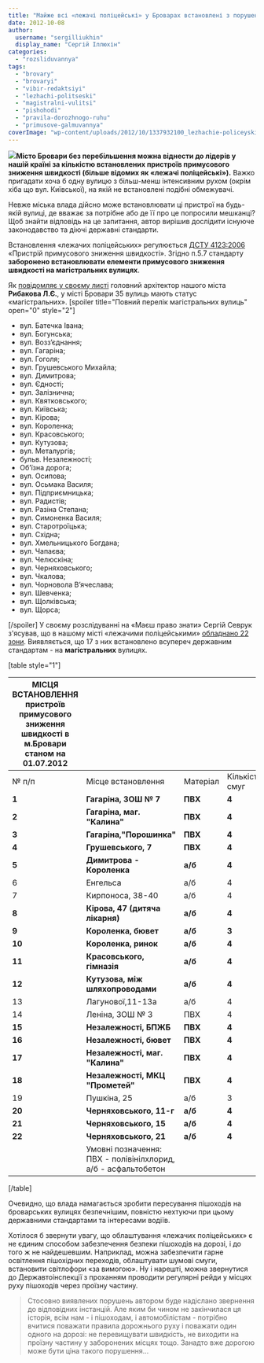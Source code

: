 ```yaml
---
title: "Майже всі «лежачі поліцейські» у Броварах встановлені з порушенням ДСТУ"
date: 2012-10-08
author: 
  username: "sergilliukhin"
  display_name: "Сергій Іллюхін"
categories: 
  - "rozsliduvannya"
tags: 
  - "brovary"
  - "brovaryi"
  - "vibir-redaktsiyi"
  - "lezhachi-politseski"
  - "magistralni-vulitsi"
  - "pishohodi"
  - "pravila-dorozhnogo-ruhu"
  - "primusove-galmuvannya"
coverImage: "wp-content/uploads/2012/10/1337932100_lezhachie-policeyskie.jpg"
---
```


[![](https://mpz.brovary.org/wp-content/uploads/2012/10/1337932100_lezhachie-policeyskie.jpg)](https://mpz.brovary.org/wp-content/uploads/2012/10/1337932100_lezhachie-policeyskie.jpg)**Місто Бровари без перебільшення можна віднести до лідерів у нашій країні за кількістю встановлених пристроїв примусового зниження швидкості (більше відомих як «лежачі поліцейські»).** Важко пригадати хоча б одну вулицю з більш-менш інтенсивним рухом (окрім хіба що вул. Київської), на якій не встановлені подібні обмежувачі.

Невже міська влада дійсно може встановлювати ці пристрої на будь-якій вулиці, де вважає за потрібне або де її про це попросили мешканці? Щоб знайти відповідь на це запитання, автор вирішив дослідити існуюче законодавство та діючі державні стандарти.

Встановлення «лежачих поліцейських» регулюється [ДСТУ 4123:2006](https://mpz.brovary.org/wp-content/uploads/2012/10/dstu_4123_2006.pdf) «Пристрій примусового зниження швидкості». Згідно п.5.7 стандарту **заборонено встановлювати елементи примусового зниження швидкості на магістральних вулицях**.

Як [повідомляє у своєму листі](https://mpz.brovary.org/wp-content/uploads/2012/10/Perelik-magistralnih-vulits.jpg) головний архітектор нашого міста **Рибакова Л.Є.**, у місті Бровари 35 вулиць мають статус «магістральних». \[spoiler title="Повний перелік магістральних вулиць" open="0" style="2"\]

- вул. Батечка Івана;
- вул. Богунська;
- вул. Возз’єднання;
- вул. Гагаріна;
- вул. Гоголя;
- вул. Грушевського Михайла;
- вул. Димитрова;
- вул. Єдності;
- вул. Залізнична;
- вул. Квятковського;
- вул. Київська;
- вул. Кірова;
- вул. Короленка;
- вул. Красовського;
- вул. Кутузова;
- вул. Металургів;
- бульв. Незалежності;
- Об’їзна дорога;
- вул. Осипова;
- вул. Осьмака Василя;
- вул. Підприємницька;
- вул. Радистів;
- вул. Разіна Степана;
- вул. Симоненка Василя;
- вул. Старотроїцька;
- вул. Східна;
- вул. Хмельницького Богдана;
- вул. Чапаєва;
- вул. Челюскіна;
- вул. Черняховського;
- вул. Чкалова;
- вул. Чорновола В’ячеслава;
- вул. Шевченка;
- вул. Щолківська;
- вул. Щорса;

\[/spoiler\] У своєму розслідуванні на «Маєш право знати» Сергій Севрук з'ясував, що в нашому місті «лежачими поліцейськими» [обладнано 22 зони](https://mpz.brovary.org/na-86-lezhachih-politseyskih-u-brovarah-vitracheno-mayzhe-830-tis-grn/). Виявляється, що 17 з них встановлено всупереч державним стандартам - на **магістральних** вулицях.

\[table style="1"\]

|   МІСЦЯ ВСТАНОВЛЕННЯ пристроїв примусового зниження швидкості в м.Бровари станом на 01.07.2012   |  |  |  |
| --- | --- | --- | --- |
|   № п/п   |   Місце встановлення   |   Матеріал   |   Кількість смуг   |
|   **1**   |   **Гагаріна, ЗОШ № 7**   |   **ПВХ**   |   **4**   |
|   **2**   |   **Гагаріна, маг. "Калина"**   |   **ПВХ**   |   **4**   |
|   **3**   |   **Гагаріна,"Порошинка"**   |   **ПВХ**   |   **4**   |
|   **4**   | **Грушевського, 7** |   **ПВХ**   |   **4**   |
|   **5**   | **Димитрова - Короленка** |   **а/б**   |   **4**   |
|   6   | Енгельса |   а/б   |   4   |
|   7   | Кирпоноса, 38-40 |   а/б   |   4   |
|   **8**   | **Кірова, 47 (дитяча лікарня)** |   **а/б**   |   **4**   |
|   **9**   | **Короленка, бювет** |   **а/б**   |   **3**   |
|   **10**   | **Короленка, ринок** |   **а/б**   |   **4**   |
|   **11**   | **Красовського, гімназія** |   **а/б**   |   **4**   |
|   **12**   | **Кутузова, між шляхопроводами** |   **а/б**   |   **4**   |
|   13   | Лагунової,11-13а |   а/б   |   4   |
|   14   | Леніна, ЗОШ № 3 |   ПВХ   |   4   |
|   **15**   | **Незалежності, БПЖБ** |   **ПВХ**   |   **4**   |
|   **16**   | **Незалежності, бювет** |   **ПВХ**   |   **4**   |
|   **17**   | **Незалежності, маг. "Калина"** |   **ПВХ**   |   **4**   |
|   **18**   | **Незалежності, МКЦ "Прометей"** |   **ПВХ**   |   **4**   |
|   19   | Пушкіна, 25 |   а/б   |   3   |
|   **20**   | **Черняховського, 11-г** |   **а/б**   |   **4**   |
|   **21**   | **Черняховського, 15** |   **а/б**   |   **4**   |
|   **22**   | **Черняховського, 21** |   **а/б**   |   **4**   |
|  |   Умовні позначення: ПВХ - полівінілхлорид, а/б - асфальтобетон   |  |  |

\[/table\]

Очевидно, що влада намагається зробити пересування пішоходів на броварських вулицях безпечнішим, повністю нехтуючи при цьому державними стандартами та інтересами водіїв.

Хотілося б звернути увагу, що облаштування «лежачих поліцейських» є не єдиним способом забезпечення безпеки пішоходів на дорозі, і до того ж не найдешевшим. Наприклад, можна забезпечити гарне освітлення пішохідних переходів, облаштувати шумові смуги, встановити світлофори «за вимогою». Ну і нарешті, можна звернутися до Державтоінспекції з проханням проводити регулярні рейди у місцях руху пішоходів через проїзну частину.

> Стосовно виявлених порушень автором буде надіслано звернення до відповідних інстанцій. Але яким би чином не закінчилася ця історія, всім нам - і пішоходам, і автомобілістам - потрібно вчитися поважати правила дорожнього руху і поважати один одного на дорозі: не перевищувати швидкість, не виходити на проїзну частину у заборонених місцях тощо. Занадто вже дорогою може бути ціна такого порушення…
